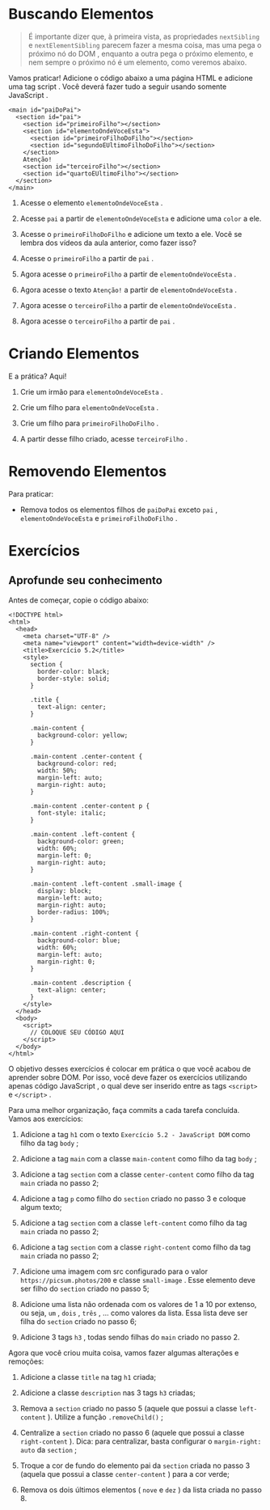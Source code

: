 # Buscando Elementos

> É importante dizer que, à primeira vista, as propriedades ```nextSibling``` e ```nextElementSibling``` parecem fazer a mesma coisa, mas uma pega o próximo nó do DOM , enquanto a outra pega o próximo elemento, e nem sempre o próximo nó é um elemento, como veremos abaixo.

Vamos praticar! Adicione o código abaixo a uma página HTML e adicione uma tag script . Você deverá fazer tudo a seguir usando somente JavaScript .

```
<main id="paiDoPai">
  <section id="pai">
    <section id="primeiroFilho"></section>
    <section id="elementoOndeVoceEsta">
      <section id="primeiroFilhoDoFilho"></section>
      <section id="segundoEUltimoFilhoDoFilho"></section>
    </section>
    Atenção!
    <section id="terceiroFilho"></section>
    <section id="quartoEUltimoFilho"></section>
  </section>
</main>
```

1. Acesse o elemento ```elementoOndeVoceEsta``` .

2. Acesse ```pai``` a partir de ```elementoOndeVoceEsta``` e adicione uma ```color``` a ele.

3. Acesse o ```primeiroFilhoDoFilho``` e adicione um texto a ele. Você se lembra dos vídeos da aula anterior, como fazer isso?

4. Acesse o ```primeiroFilho``` a partir de ```pai``` .

5. Agora acesse o ```primeiroFilho``` a partir de ```elementoOndeVoceEsta``` .

6. Agora acesse o texto ```Atenção!``` a partir de ```elementoOndeVoceEsta``` .

7. Agora acesse o ```terceiroFilho``` a partir de ```elementoOndeVoceEsta``` .

8. Agora acesse o ```terceiroFilho``` a partir de ```pai``` .

# Criando Elementos

E a prática? Aqui!

  1. Crie um irmão para ```elementoOndeVoceEsta``` .

  2. Crie um filho para ```elementoOndeVoceEsta``` .

  3. Crie um filho para ```primeiroFilhoDoFilho``` .

  4. A partir desse filho criado, acesse ```terceiroFilho``` .

# Removendo Elementos

Para praticar:

  * Remova todos os elementos filhos de ```paiDoPai``` exceto ```pai``` , ```elementoOndeVoceEsta``` e ```primeiroFilhoDoFilho``` .

# Exercícios

## Aprofunde seu conhecimento

Antes de começar, copie o código abaixo:

```
<!DOCTYPE html>
<html>
  <head>
    <meta charset="UTF-8" />
    <meta name="viewport" content="width=device-width" />
    <title>Exercício 5.2</title>
    <style>
      section {
        border-color: black;
        border-style: solid;
      }

      .title {
        text-align: center;
      }

      .main-content {
        background-color: yellow;
      }

      .main-content .center-content {
        background-color: red;
        width: 50%;
        margin-left: auto;
        margin-right: auto;
      }

      .main-content .center-content p {
        font-style: italic;
      }

      .main-content .left-content {
        background-color: green;
        width: 60%;
        margin-left: 0;
        margin-right: auto;
      }

      .main-content .left-content .small-image {
        display: block;
        margin-left: auto;
        margin-right: auto;
        border-radius: 100%;
      }

      .main-content .right-content {
        background-color: blue;
        width: 60%;
        margin-left: auto;
        margin-right: 0;
      }

      .main-content .description {
        text-align: center;
      }
    </style>
  </head>
  <body>
    <script>
      // COLOQUE SEU CÓDIGO AQUI
    </script>
  </body>
</html>
```

O objetivo desses exercícios é colocar em prática o que você acabou de aprender sobre DOM. Por isso, você deve fazer os exercícios utilizando apenas código JavaScript , o qual deve ser inserido entre as tags ```<script>``` e ```</script>``` .

Para uma melhor organização, faça commits a cada tarefa concluída. Vamos aos exercícios:

  1. Adicione a tag ```h1``` com o texto ```Exercício 5.2 - JavaScript DOM``` como filho da tag ```body``` ;

  2. Adicione a tag ```main``` com a classe ```main-content``` como filho da tag ```body``` ;

  3. Adicione a tag ```section``` com a classe ```center-content``` como filho da tag ```main``` criada no passo 2;

  4. Adicione a tag ```p``` como filho do ```section``` criado no passo 3 e coloque algum texto;

  5. Adicione a tag ```section``` com a classe ```left-content``` como filho da tag ```main``` criada no passo 2;

  6. Adicione a tag ```section``` com a classe ```right-content``` como filho da tag ```main``` criada no passo 2;

  7. Adicione uma imagem com src configurado para o valor ```https://picsum.photos/200``` e classe ```small-image``` . Esse elemento deve ser filho do ```section``` criado no passo 5;

  8. Adicione uma lista não ordenada com os valores de 1 a 10 por extenso, ou seja, ```um``` , ```dois``` , ```três``` , ... como valores da lista. Essa lista deve ser filha do ```section``` criado no passo 6;

  9. Adicione 3 tags ```h3``` , todas sendo filhas do ```main``` criado no passo 2.


Agora que você criou muita coisa, vamos fazer algumas alterações e remoções:

  1. Adicione a classe ```title``` na tag ```h1``` criada;

  2. Adicione a classe ```description``` nas 3 tags ```h3``` criadas;

  3. Remova a ```section``` criado no passo 5 (aquele que possui a classe ```left-content``` ). Utilize a função ```.removeChild()``` ;

  4. Centralize a ```section``` criado no passo 6 (aquele que possui a classe ```right-content``` ). Dica: para centralizar, basta configurar o ```margin-right: auto``` da ```section``` ;

  5. Troque a cor de fundo do elemento pai da ```section``` criada no passo 3 (aquela que possui a classe ```center-content``` ) para a cor verde;

  6. Remova os dois últimos elementos ( ```nove``` e ```dez``` ) da lista criada no passo 8.